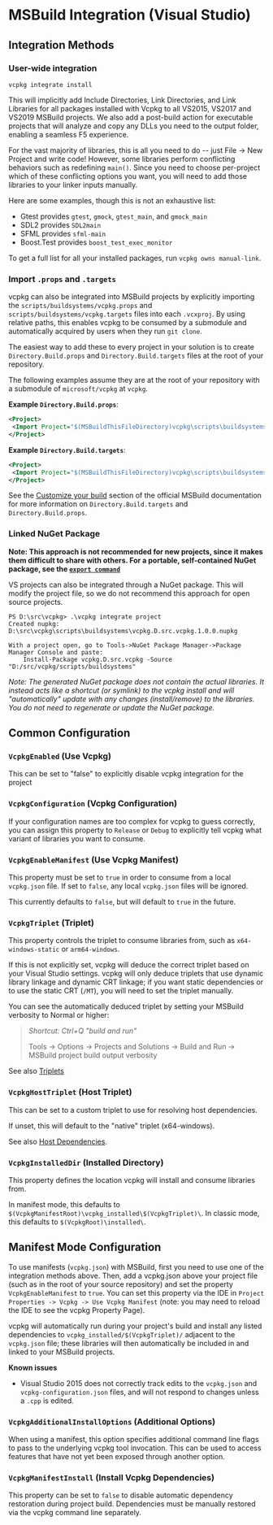 # MSBuild Integration (Visual Studio)

## Integration Methods

### User-wide integration

```no-highlight
vcpkg integrate install
```
This will implicitly add Include Directories, Link Directories, and Link Libraries for all packages installed with Vcpkg to all VS2015, VS2017 and VS2019 MSBuild projects. We also add a post-build action for executable projects that will analyze and copy any DLLs you need to the output folder, enabling a seamless F5 experience.

For the vast majority of libraries, this is all you need to do -- just File -> New Project and write code! However, some libraries perform conflicting behaviors such as redefining `main()`. Since you need to choose per-project which of these conflicting options you want, you will need to add those libraries to your linker inputs manually.

Here are some examples, though this is not an exhaustive list:

- Gtest provides `gtest`, `gmock`, `gtest_main`, and `gmock_main`
- SDL2 provides `SDL2main`
- SFML provides `sfml-main`
- Boost.Test provides `boost_test_exec_monitor`

To get a full list for all your installed packages, run `vcpkg owns manual-link`.

### Import `.props` and `.targets`

vcpkg can also be integrated into MSBuild projects by explicitly importing the `scripts/buildsystems/vcpkg.props` and `scripts/buildsystems/vcpkg.targets` files into each `.vcxproj`. By using relative paths, this enables vcpkg to be consumed by a submodule and automatically acquired by users when they run `git clone`.

The easiest way to add these to every project in your solution is to create `Directory.Build.props` and `Directory.Build.targets` files at the root of your repository.

The following examples assume they are at the root of your repository with a submodule of `microsoft/vcpkg` at `vcpkg`.

**Example `Directory.Build.props`**:
```xml
<Project>
 <Import Project="$(MSBuildThisFileDirectory)vcpkg\scripts\buildsystems\msbuild\vcpkg.props" />
</Project>
```

**Example `Directory.Build.targets`**:
```xml
<Project>
 <Import Project="$(MSBuildThisFileDirectory)vcpkg\scripts\buildsystems\msbuild\vcpkg.targets" />
</Project>
```

See the [Customize your build][1] section of the official MSBuild documentation for more information on `Directory.Build.targets` and `Directory.Build.props`.

[1]: visualstudio/msbuild/customize-your-build#directorybuildprops-and-directorybuildtargets

### Linked NuGet Package

**Note: This approach is not recommended for new projects, since it makes them difficult to share with others. For a portable, self-contained NuGet package, see the [`export command`](export-command.md)**

VS projects can also be integrated through a NuGet package. This will modify the project file, so we do not recommend this approach for open source projects.

```no-highlight
PS D:\src\vcpkg> .\vcpkg integrate project
Created nupkg: D:\src\vcpkg\scripts\buildsystems\vcpkg.D.src.vcpkg.1.0.0.nupkg

With a project open, go to Tools->NuGet Package Manager->Package Manager Console and paste:
    Install-Package vcpkg.D.src.vcpkg -Source "D:/src/vcpkg/scripts/buildsystems"
```

*Note: The generated NuGet package does not contain the actual libraries. It instead acts like a shortcut (or symlink) to the vcpkg install and will "automatically" update with any changes (install/remove) to the libraries. You do not need to regenerate or update the NuGet package.*

## Common Configuration

### `VcpkgEnabled` (Use Vcpkg)

This can be set to "false" to explicitly disable vcpkg integration for the project

### `VcpkgConfiguration` (Vcpkg Configuration)

If your configuration names are too complex for vcpkg to guess correctly, you can assign this property to `Release` or `Debug` to explicitly tell vcpkg what variant of libraries you want to consume.

### `VcpkgEnableManifest` (Use Vcpkg Manifest)

This property must be set to `true` in order to consume from a local `vcpkg.json` file. If set to `false`, any local `vcpkg.json` files will be ignored.

This currently defaults to `false`, but will default to `true` in the future.

### `VcpkgTriplet` (Triplet)

This property controls the triplet to consume libraries from, such as `x64-windows-static` or `arm64-windows`.

If this is not explicitly set, vcpkg will deduce the correct triplet based on your Visual Studio settings. vcpkg will only deduce triplets that use dynamic library linkage and dynamic CRT linkage; if you want static dependencies or to use the static CRT (`/MT`), you will need to set the triplet manually.

You can see the automatically deduced triplet by setting your MSBuild verbosity to Normal or higher:

> *Shortcut: Ctrl+Q "build and run"*
>
> Tools -> Options -> Projects and Solutions -> Build and Run -> MSBuild project build output verbosity

See also [Triplets](../triplets.md)

### `VcpkgHostTriplet` (Host Triplet)

This can be set to a custom triplet to use for resolving host dependencies.

If unset, this will default to the "native" triplet (x64-windows).

See also [Host Dependencies](../host-dependencies.md).

### `VcpkgInstalledDir` (Installed Directory)

This property defines the location vcpkg will install and consume libraries from.

In manifest mode, this defaults to `$(VcpkgManifestRoot)\vcpkg_installed\$(VcpkgTriplet)\`. In classic mode, this defaults to `$(VcpkgRoot)\installed\`.

## Manifest Mode Configuration

To use manifests (`vcpkg.json`) with MSBuild, first you need to use one of the integration methods above. Then, add a vcpkg.json above your project file (such as in the root of your source repository) and set the property `VcpkgEnableManifest` to `true`. You can set this property via the IDE in `Project Properties -> Vcpkg -> Use Vcpkg Manifest` (note: you may need to reload the IDE to see the vcpkg Property Page).

vcpkg will automatically run during your project's build and install any listed dependencies to `vcpkg_installed/$(VcpkgTriplet)/` adjacent to the `vcpkg.json` file; these libraries will then automatically be included in and linked to your MSBuild projects.

**Known issues**

* Visual Studio 2015 does not correctly track edits to the `vcpkg.json` and `vcpkg-configuration.json` files, and will not respond to changes unless a `.cpp` is edited.

<a id="vcpkg-additional-install-options"></a>

### `VcpkgAdditionalInstallOptions` (Additional Options)

When using a manifest, this option specifies additional command line flags to pass to the underlying vcpkg tool invocation. This can be used to access features that have not yet been exposed through another option.

### `VcpkgManifestInstall` (Install Vcpkg Dependencies)

This property can be set to `false` to disable automatic dependency restoration during project build. Dependencies must be manually restored via the vcpkg command line separately.
